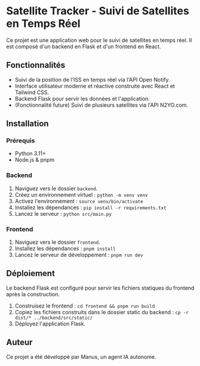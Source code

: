 # Satellite Tracker - Suivi de Satellites en Temps Réel

Ce projet est une application web pour le suivi de satellites en temps réel. Il est composé d'un backend en Flask et d'un frontend en React.

## Fonctionnalités

- Suivi de la position de l'ISS en temps réel via l'API Open Notify.
- Interface utilisateur moderne et réactive construite avec React et Tailwind CSS.
- Backend Flask pour servir les données et l'application.
- (Fonctionnalité future) Suivi de plusieurs satellites via l'API N2YO.com.

## Installation

### Prérequis

- Python 3.11+
- Node.js & pnpm

### Backend

1.  Naviguez vers le dossier `backend`.
2.  Créez un environnement virtuel : `python -m venv venv`
3.  Activez l'environnement : `source venv/bin/activate`
4.  Installez les dépendances : `pip install -r requirements.txt`
5.  Lancez le serveur : `python src/main.py`

### Frontend

1.  Naviguez vers le dossier `frontend`.
2.  Installez les dépendances : `pnpm install`
3.  Lancez le serveur de développement : `pnpm run dev`

## Déploiement

Le backend Flask est configuré pour servir les fichiers statiques du frontend après la construction.

1.  Construisez le frontend : `cd frontend && pnpm run build`
2.  Copiez les fichiers construits dans le dossier static du backend : `cp -r dist/* ../backend/src/static/`
3.  Déployez l'application Flask.

## Auteur

Ce projet a été développé par Manus, un agent IA autonome.

